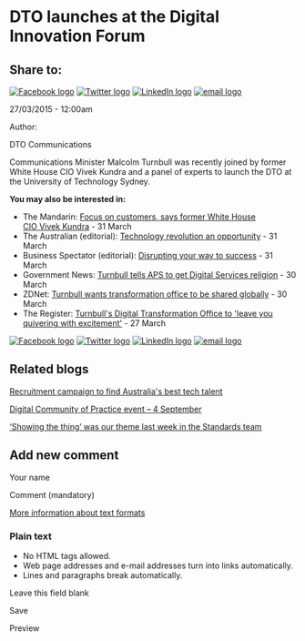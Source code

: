DTO launches at the Digital Innovation Forum
============================================

Share to:
---------

[![Facebook logo](https://www.dto.gov.au/profiles/govcms/modules/features/govcms_share_links/images/facebook.png)](http://www.facebook.com/sharer.php?u=https%3A//www.dto.gov.au/blog/dto-launches-digital-innovation-forum&t=DTO%20launches%20at%20the%20Digital%20Innovation%20Forum "Share on Facebook") [![Twitter logo](https://www.dto.gov.au/profiles/govcms/modules/features/govcms_share_links/images/twitter.png)](http://twitter.com/share?url=https%3A//www.dto.gov.au/blog/dto-launches-digital-innovation-forum&text=DTO%20launches%20at%20the%20Digital%20Innovation%20Forum "Share this on Twitter") [![LinkedIn logo](https://www.dto.gov.au/profiles/govcms/modules/features/govcms_share_links/images/linkedin.png)](http://www.linkedin.com/shareArticle?mini=true&url=https%3A//www.dto.gov.au/blog/dto-launches-digital-innovation-forum&title=DTO%20launches%20at%20the%20Digital%20Innovation%20Forum&summary=Communications%20Minister%20Malcolm%20Turnbull%20was%20recently%20joined%20by%20former%20White%20House%20CIO%20Vivek%20Kundra%20and%20a%20panel%20of%20experts%20to%20launch%20the%20DTO%20at%20the%20University%20of%20Technology%20Sydney.You%20may%20also%20be%20interested%20in%3A&source=Digital%20Transformation%20Office "Publish this post to LinkedIn") [![email logo](https://www.dto.gov.au/profiles/govcms/modules/features/govcms_share_links/images/email.png)](mailto:?subject=DTO%20launches%20at%20the%20Digital%20Innovation%20Forum&body=https%3A//www.dto.gov.au/blog/dto-launches-digital-innovation-forum "Share via email")

27/03/2015 - 12:00am

Author: 

DTO Communications

Communications Minister Malcolm Turnbull was recently joined by former White House CIO Vivek Kundra and a panel of experts to launch the DTO at the University of Technology Sydney.

**You may also be interested in:**

-   The Mandarin: [Focus on customers, says former White House CIO Vivek Kundra](http://www.themandarin.com.au/28054-focus-customers-says-former-white-house-cio-vivek-kundra/) - 31 March
-   The Australian (editorial): [Technology revolution an opportunity](http://www.theaustralian.com.au/news/technology-revolution-an-opportunity/story-e6frg6n6-1227285166785) - 31 March
-   Business Spectator (editorial): [Disrupting your way to success](https://www.businessspectator.com.au/article/2015/4/1/technology/disrupting-your-way-success) - 31 March
-   Government News: [Turnbull tells APS to get Digital Services religion](http://www.governmentnews.com.au/2015/03/turnbull-tells-aps-to-get-digital-services-religion/) - 30 March
-   ZDNet: [Turnbull wants transformation office to be shared globally](http://www.zdnet.com/article/turnbull-wants-transformation-office-to-be-shared-globally/) - 30 March
-   The Register: [Turnbull's Digital Transformation Office to 'leave you quivering with excitement'](http://www.theregister.co.uk/2015/03/27/turnbulls_digital_transformation_office_to_leave_you_quivering_with_excitement/) - 27 March

[![Facebook logo](https://www.dto.gov.au/profiles/govcms/modules/features/govcms_share_links/images/facebook.png)](http://www.facebook.com/sharer.php?u=https%3A//www.dto.gov.au/blog/dto-launches-digital-innovation-forum&t=DTO%20launches%20at%20the%20Digital%20Innovation%20Forum "Share on Facebook") [![Twitter logo](https://www.dto.gov.au/profiles/govcms/modules/features/govcms_share_links/images/twitter.png)](http://twitter.com/share?url=https%3A//www.dto.gov.au/blog/dto-launches-digital-innovation-forum&text=DTO%20launches%20at%20the%20Digital%20Innovation%20Forum "Share this on Twitter") [![LinkedIn logo](https://www.dto.gov.au/profiles/govcms/modules/features/govcms_share_links/images/linkedin.png)](http://www.linkedin.com/shareArticle?mini=true&url=https%3A//www.dto.gov.au/blog/dto-launches-digital-innovation-forum&title=DTO%20launches%20at%20the%20Digital%20Innovation%20Forum&summary=Communications%20Minister%20Malcolm%20Turnbull%20was%20recently%20joined%20by%20former%20White%20House%20CIO%20Vivek%20Kundra%20and%20a%20panel%20of%20experts%20to%20launch%20the%20DTO%20at%20the%20University%20of%20Technology%20Sydney.You%20may%20also%20be%20interested%20in%3A&source=Digital%20Transformation%20Office "Publish this post to LinkedIn") [![email logo](https://www.dto.gov.au/profiles/govcms/modules/features/govcms_share_links/images/email.png)](mailto:?subject=DTO%20launches%20at%20the%20Digital%20Innovation%20Forum&body=https%3A//www.dto.gov.au/blog/dto-launches-digital-innovation-forum "Share via email")

Related blogs
-------------

[Recruitment campaign to find Australia's best tech talent](1151.html)

[Digital Community of Practice event – 4 September](1136.html)

[‘Showing the thing’ was our theme last week in the Standards team](1131.html)

Add new comment
---------------

Your name

Comment (mandatory)

[More information about text formats](../filter/tips.html)

### Plain text

-   No HTML tags allowed.
-   Web page addresses and e-mail addresses turn into links automatically.
-   Lines and paragraphs break automatically.

Leave this field blank

Save

Preview


